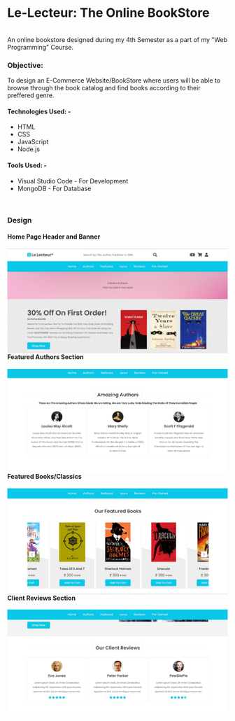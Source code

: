 <h1>Le-Lecteur: The Online BookStore</h1>
<br>
An online bookstore designed during my 4th Semester as a part of my "Web Programming" Course. 
<br>
<h3>Objective:</h3> To design an E-Commerce Website/BookStore where users will be able to browse through the book catalog and find books according to their preffered genre.
<br>
<h4>Technologies Used: -</h4>
<ul>
<li>HTML</li> 
<li>CSS</li> 
<li>JavaScript</li> 
<li>Node.js</li>
</ul>
<h4>Tools Used: -</h4>
<ul>
<li>Visual Studio Code - For Development</li>
<li>MongoDB - For Database</li>
</ul>
<br>
<h3>Design</h4>
<h4>Home Page Header and Banner</h5>
<img align="left" src="https://github.com/vamsi-krishnakOO7/Le-Lecteur-Online-BookStore-Project/blob/main/Home_Page.jpg">
<br>
<h4>Featured Authors Section</h5>
<img align="left" src="https://github.com/vamsi-krishnakOO7/Le-Lecteur-Online-BookStore-Project/blob/main/Amazing_Authors.jpg">
<br>
<h4>Featured Books/Classics</h5>
<img align="left" src="https://github.com/vamsi-krishnakOO7/Le-Lecteur-Online-BookStore-Project/blob/main/Featured_Books.jpg">
<div></div>
<h4>Client Reviews Section</h5>
<img align="left" src="https://github.com/vamsi-krishnakOO7/Le-Lecteur-Online-BookStore-Project/blob/main/Client_Reviews.jpg">

